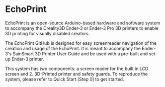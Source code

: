 # EchoPrint

EchoPrint is an open-source Arduino-based hardware and software system to accompany the Creality3D Ender-3 or Ender-3 Pro 3D printers to enable 3D printing for visually disabled creators. 

The EchoPrint GitHub is designed for easy screenreader navigation of the creation and usage of the EchoPrint. It is meant to accompany the Ender-3's SainSmart 3D Printer User Guide and be used with a pre-built and set-up Ender-3 printer.

This system has two components: a screen reader for the built in LCD screen and 2. 3D-Printed printer and safety guards. To reproduce the system, please refer to Quick Start [Step 0] to get started.
